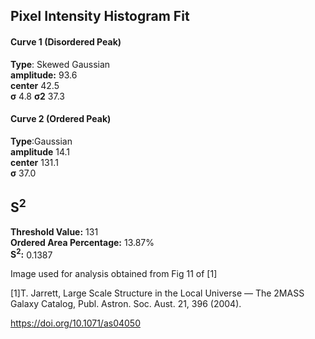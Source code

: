 ## Pixel Intensity Histogram Fit

#### Curve 1 (Disordered Peak)
**Type**: Skewed Gaussian\
**amplitude:** 93.6\
**center** 42.5\
**σ** 4.8
**σ2** 37.3


#### Curve 2 (Ordered Peak)
**Type**:Gaussian\
**amplitude** 14.1\
**center** 131.1\
**σ** 37.0


## S<sup>2</sup>
**Threshold Value:** 131\
**Ordered Area Percentage:** 13.87%\
**S<sup>2</sup>:** 0.1387



Image used for analysis obtained from Fig 11 of [1]

[1]T. Jarrett, Large Scale Structure in the Local Universe — The 2MASS Galaxy Catalog, Publ. Astron. Soc. Aust. 21, 396 (2004).

https://doi.org/10.1071/as04050

